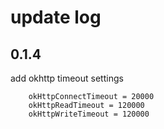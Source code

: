# update log
## 0.1.4
add okhttp timeout settings

```
    okHttpConnectTimeout = 20000
	okHttpReadTimeout = 120000
	okHttpWriteTimeout = 120000
```